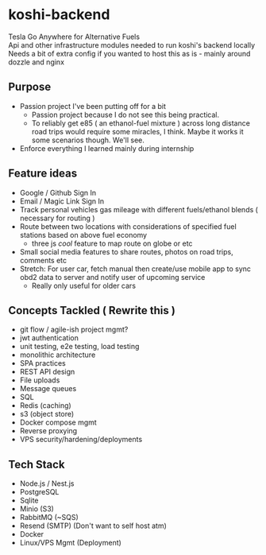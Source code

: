 # koshi-backend

Tesla Go Anywhere for Alternative Fuels \
Api and other infrastructure modules needed to run koshi's backend locally \
Needs a bit of extra config if you wanted to host this as is - mainly around dozzle and nginx

## Purpose

- Passion project I've been putting off for a bit
  - Passion project because I do not see this being practical.
  - To reliably get e85 ( an ethanol-fuel mixture ) across long distance road trips would require some miracles, I think. Maybe it works it some scenarios though. We'll see.
- Enforce everything I learned mainly during internship

## Feature ideas

- Google / Github Sign In
- Email / Magic Link Sign In
- Track personal vehicles gas mileage with different fuels/ethanol blends ( necessary for routing )
- Route between two locations with considerations of specified fuel stations based on above fuel economy
  - three js *cool* feature to map route on globe or etc
- Small social media features to share routes, photos on road trips, comments etc
- Stretch: For user car, fetch manual then create/use mobile app to sync obd2 data to server and notify user of upcoming service
  - Really only useful for older cars

## Concepts Tackled ( Rewrite this )

- git flow / agile-ish project mgmt?
- jwt authentication
- unit testing, e2e testing, load testing 
- monolithic architecture
- SPA practices
- REST API design 
- File uploads
- Message queues
- SQL
- Redis (caching)
- s3 (object store)
- Docker compose mgmt 
- Reverse proxying
- VPS security/hardening/deployments

## Tech Stack

- Node.js / Nest.js
- PostgreSQL 
- Sqlite
- Minio (S3)
- RabbitMQ (~SQS)
- Resend (SMTP) (Don't want to self host atm)
- Docker
- Linux/VPS Mgmt (Deployment)

